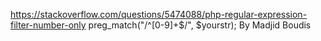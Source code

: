 https://stackoverflow.com/questions/5474088/php-regular-expression-filter-number-only
preg_match("/^[0-9]+$/", $yourstr); By Madjid Boudis
